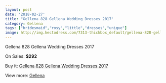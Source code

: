 ```yaml
---
layout: post
date: '2018-02-27'
title: "Gellena 828 Gellena Wedding Dresses 2017"
category: Gellena
tags: ["bridesmaid","rosy","little","dresses","unique"]
image: http://img.hectodress.com/7313-thickbox_default/gellena-828-gellena-wedding-dresses-2013.jpg
---
```

Gellena 828 Gellena Wedding Dresses 2017

On Sales: **$292**
<a href="https://www.hectodress.com/gellena/3631-gellena-828-gellena-wedding-dresses-2013.html"><amp-img layout="responsive" width="600" height="600" src="//img.hectodress.com/7313-thickbox_default/gellena-828-gellena-wedding-dresses-2013.jpg" alt="Gellena 828 Gellena Wedding Dresses 2017 0" /></a>
<a href="https://www.hectodress.com/gellena/3631-gellena-828-gellena-wedding-dresses-2013.html"><amp-img layout="responsive" width="600" height="600" src="//img.hectodress.com/7316-thickbox_default/gellena-828-gellena-wedding-dresses-2013.jpg" alt="Gellena 828 Gellena Wedding Dresses 2017 1" /></a>
<a href="https://www.hectodress.com/gellena/3631-gellena-828-gellena-wedding-dresses-2013.html"><amp-img layout="responsive" width="600" height="600" src="//img.hectodress.com/7315-thickbox_default/gellena-828-gellena-wedding-dresses-2013.jpg" alt="Gellena 828 Gellena Wedding Dresses 2017 2" /></a>
<a href="https://www.hectodress.com/gellena/3631-gellena-828-gellena-wedding-dresses-2013.html"><amp-img layout="responsive" width="600" height="600" src="//img.hectodress.com/7314-thickbox_default/gellena-828-gellena-wedding-dresses-2013.jpg" alt="Gellena 828 Gellena Wedding Dresses 2017 3" /></a>

Buy it: [Gellena 828 Gellena Wedding Dresses 2017](https://www.hectodress.com/gellena/3631-gellena-828-gellena-wedding-dresses-2013.html "Gellena 828 Gellena Wedding Dresses 2017")

View more: [Gellena](https://www.hectodress.com/63-gellena "Gellena")
